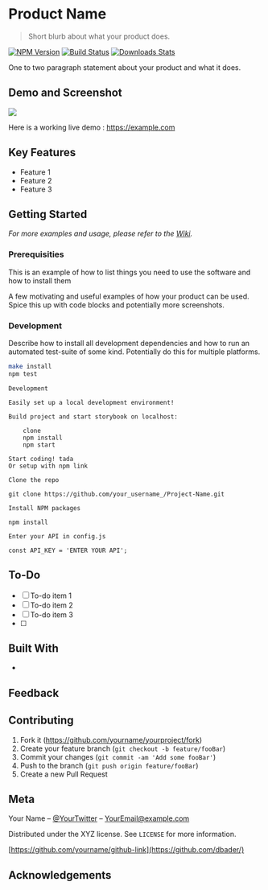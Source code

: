 # Product Name
> Short blurb about what your product does.

[![NPM Version][npm-image]][npm-url]
[![Build Status][travis-image]][travis-url]
[![Downloads Stats][npm-downloads]][npm-url]

One to two paragraph statement about your product and what it does.

## Demo and Screenshot
![](header.png)

Here is a working live demo : https://example.com

## Key Features
- Feature 1
- Feature 2
- Feature 3

## Getting Started
_For more examples and usage, please refer to the [Wiki][wiki]._

### Prerequisities

This is an example of how to list things you need to use the software and how to install them

A few motivating and useful examples of how your product can be used. Spice this up with code blocks and potentially more screenshots.

### Development

Describe how to install all development dependencies and how to run an automated test-suite of some kind. Potentially do this for multiple platforms.

```sh
make install
npm test
```
```
Development

Easily set up a local development environment!

Build project and start storybook on localhost:

    clone
    npm install
    npm start

Start coding! tada
Or setup with npm link
```

```
Clone the repo

git clone https://github.com/your_username_/Project-Name.git

Install NPM packages

npm install

Enter your API in config.js

const API_KEY = 'ENTER YOUR API';
```

## To-Do
- [ ] To-do item 1
- [ ] To-do item 2
- [ ] To-do item 3
- [ ] 


## Built With
-

## Feedback

## Contributing

1. Fork it (<https://github.com/yourname/yourproject/fork>)
2. Create your feature branch (`git checkout -b feature/fooBar`)
3. Commit your changes (`git commit -am 'Add some fooBar'`)
4. Push to the branch (`git push origin feature/fooBar`)
5. Create a new Pull Request

## Meta

Your Name – [@YourTwitter](https://twitter.com/dbader_org) – YourEmail@example.com

Distributed under the XYZ license. See ``LICENSE`` for more information.

[https://github.com/yourname/github-link](https://github.com/dbader/)

## Acknowledgements

<!-- Markdown link & img dfn's -->
[npm-image]: https://img.shields.io/npm/v/datadog-metrics.svg?style=flat-square
[npm-url]: https://npmjs.org/package/datadog-metrics
[npm-downloads]: https://img.shields.io/npm/dm/datadog-metrics.svg?style=flat-square
[travis-image]: https://img.shields.io/travis/dbader/node-datadog-metrics/master.svg?style=flat-square
[travis-url]: https://travis-ci.org/dbader/node-datadog-metrics
[wiki]: https://github.com/yourname/yourproject/wiki
